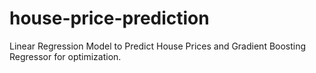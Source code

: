 # house-price-prediction
Linear Regression Model to Predict House Prices and Gradient Boosting Regressor for optimization.
